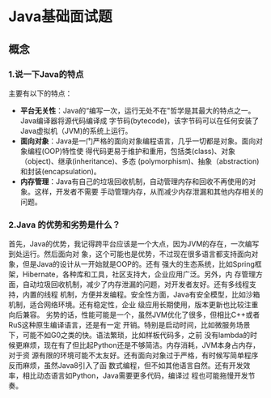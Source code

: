 # Java基础面试题

## 概念

### 1.说一下Java的特点
主要有以下的特点：

- **平台无关性**：Java的“编写一次，运行无处不在"哲学是其最大的特点之一。Java编译器将源代码编译成
  字节码(bytecode)，该字节码可以在任何安装了Java虚拟机（JVM)的系统上运行。
- **面向对象**：Java是一门严格的面向对象编程语言，几乎一切都是对象。面向对象编程(OOP)特性使
  得代码更易于维护和重用，包括类(class)、对象（object)、继承(inheritance)、多态
  (polymorphism)、抽象（abstraction)和封装(encapsulation)。
- **内存管理**：Java有自己的垃圾回收机制，自动管理内存和回收不再使用的对象。这样，开发者不需要
  手动管理内存，从而减少内存泄漏和其他内存相关的问题。

### 2.Java 的优势和劣势是什么？

首先，Java的优势，我记得跨平台应该是一个大点，因为JVM的存在，一次编写到处运行。然后面向对
象，这个可能也是优势，不过现在很多语言都支持面向对象，但是Java的设计从一开始就是OOP的。还有
强大的生态系统，比如Spring框架，Hibernate，各种库和工具，社区支持大，企业应用广泛。另外，内
存管理方面，自动垃圾回收机制，减少了内存泄漏的问题，对开发者友好。还有多线程支持，内置的线程
机制，方便并发编程。安全性方面，Java有安全模型，比如沙箱机制，适合网络环境。还有稳定性，企业
级应用长期使用，版本更新也比较注重向后兼容。
劣势的话，性能可能是一个，虽然JVM优化了很多，但相比C++或者RuS这种原生编译语言，还是有一定
开销。特别是启动时间，比如微服务场景下，可能不如G0之类的快。语法繁琐，比如样板代码多，之前
没有lambda的时候更麻烦，现在有了但比起Python还是不够简洁。内存消耗，JVM本身占内存，对于资
源有限的环境可能不太友好。还有面向对象过于严格，有时候写简单程序反而麻烦，虽然Java8引入了函
数式编程，但不如其他语言自然。还有开发效率，相比动态语言如Python，Java需要更多代码，编译过
程也可能拖慢开发节奏。